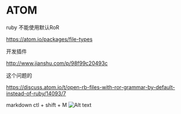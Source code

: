 ATOM
=======
ruby 不能使用默认RoR

https://atom.io/packages/file-types

开发插件

http://www.jianshu.com/p/98f99c20493c

这个问题的

https://discuss.atom.io/t/open-rb-files-with-ror-grammar-by-default-instead-of-ruby/14093/7

markdown
ctl + shift + M
![Alt text](/path/to/img.jpg)
